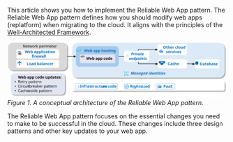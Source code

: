 This article shows you how to implement the Reliable Web App pattern. The Reliable Web App pattern defines how you should modify web apps (replatform) when migrating to the cloud. It aligns with the principles of the [Well-Architected Framework](/azure/well-architected/).

[![Diagram showing the conceptual architecture of the Reliable Web App pattern.](../../../_images/rwa-architecture.svg)](../../../_images/rwa-architecture.svg)
*Figure 1. A conceptual architecture of the Reliable Web App pattern.*

The Reliable Web App pattern focuses on the essential changes you need to make to be successful in the cloud. These changes include three design patterns and other key updates to your web app.